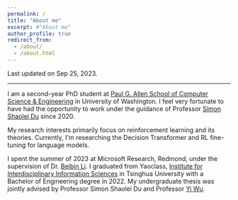 ```yaml
---
permalink: /
title: "About me"
excerpt: #"About me"
author_profile: true
redirect_from: 
  - /about/
  - /about.html
---
```


Last updated on Sep 25, 2023.

---

I am a second-year PhD student at [Paul G. Allen School of Computer Science & Engineering](https://www.cs.washington.edu/) in University of Washington.
I feel very fortunate to have had the opportunity to work under the guidance of Professor [Simon Shaolei Du](https://simonshaoleidu.com/) since 2020.

My research interests primarily focus on reinforcement learning and its theories.
Currently, I'm researching the Decision Transformer and RL fine-tuning for language models.

I spent the summer of 2023 at Microsoft Research, Redmond, under the supervision of Dr. [Beibin Li](https://www.beibinli.com/).
I graduated from Yaoclass, [Institute for Interdisciplinary Information Sciences](https://iiis.tsinghua.edu.cn/en/) in Tsinghua University with a Bachelor of Engineering degree in 2022.
My undergraduate thesis was jointly advised by Professor Simon Shaolei Du and Professor [Yi Wu](https://jxwuyi.weebly.com/).

